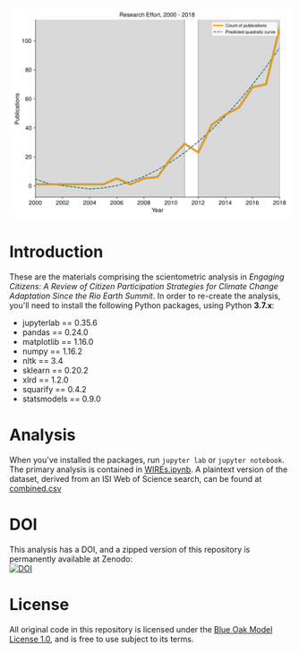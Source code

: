 ![time](combined_time_colour.png)

# Introduction

These are the materials comprising the scientometric analysis in _Engaging Citizens: A Review of Citizen Participation Strategies
for Climate Change Adaptation Since the Rio Earth Summit_. In order to re-create the analysis, you'll need to install the following Python packages, using Python **3.7.x**:

- jupyterlab == 0.35.6
- pandas == 0.24.0
- matplotlib == 1.16.0
- numpy == 1.16.2
- nltk == 3.4
- sklearn == 0.20.2
- xlrd == 1.2.0
- squarify == 0.4.2
- statsmodels == 0.9.0

# Analysis

When you've installed the packages, run `jupyter lab` or `jupyter notebook`. The primary analysis is contained in [WIREs.ipynb](WIREs.ipynb). A plaintext version of the dataset, derived from an ISI Web of Science search, can be found at [combined.csv](combined.csv)

# DOI

This analysis has a DOI, and a zipped version of this repository is permanently available at Zenodo:  
[![DOI](https://zenodo.org/badge/DOI/10.5281/zenodo.2791455.svg)](https://doi.org/10.5281/zenodo.2790803)

# License

All original code in this repository is licensed under the [Blue Oak Model License 1.0](LICENSE.md), and is free to use subject to its terms.

